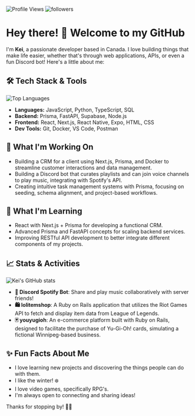 ![Profile Views](https://komarev.com/ghpvc/?username=kdeluz&color=blueviolet) <img alt="followers" src="https://img.shields.io/github/followers/kdeluz?label=Followers&style=social">

<!--- [![Kei's GitHub Activity Graph](https://github-readme-activity-graph.vercel.app/graph?username=kdeluz&theme=github)](https://github.com/ashutosh00710/github-readme-activity-graph) --->
# Hey there! 👋 Welcome to my GitHub

I'm **Kei**, a passionate developer based in Canada. I love building things that make life easier, whether that's through web applications, APIs, or even a fun Discord bot! Here's a little about me:

## 🛠️ Tech Stack & Tools
![Top Languages](https://github-readme-stats.vercel.app/api/top-langs/?username=kdeluz&layout=compact&theme=radical)
- **Languages:** JavaScript, Python, TypeScript, SQL
- **Backend:** Prisma, FastAPI, Supabase, Node.js
- **Frontend:** React, Next.js, React Native, Expo, HTML, CSS
- **Dev Tools:** Git, Docker, VS Code, Postman

## 🚀 What I'm Working On
- Building a CRM for a client using Next.js, Prisma, and Docker to streamline customer interactions and data management.
- Building a Discord bot that curates playlists and can join voice channels to play music, integrating with Spotify's API.
- Creating intuitive task management systems with Prisma, focusing on seeding, schema alignment, and project-based workflows.

## 🌱 What I'm Learning
- React with Next.js + Prisma for developing a functional CRM.
- Advanced Prisma and FastAPI concepts for scaling backend services.
- Improving RESTful API development to better integrate different components of my projects.

## 📈 Stats & Activities
![Kei's GitHub stats](https://github-readme-stats.vercel.app/api?username=kdeluz&show_icons=true&theme=radical)
- **🎵 Discord Spotify Bot**: Share and play music collaboratively with server friends!
- **🛍️ lolitemshop**: A Ruby on Rails application that utilizes the Riot Games API to fetch and display item data from League of Legends.
- **🃏 youyugioh**: An e-commerce platform built with Ruby on Rails, designed to facilitate the purchase of Yu-Gi-Oh! cards, simulating a fictional Winnipeg-based business.

## ✨ Fun Facts About Me
- I love learning new projects and discovering the things people can do with them.
- I like the winter! ❄️
- I love video games, specifically RPG's.
- I'm always open to connecting and sharing ideas!

Thanks for stopping by! 👋🚀


<!---
kdeluz/kdeluz is a ✨ special ✨ repository because its `README.md` (this file) appears on your GitHub profile.
You can click the Preview link to take a look at your changes.
--->
